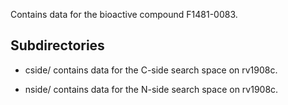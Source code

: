 Contains data for the bioactive compound F1481-0083.

## Subdirectories

- cside/ contains data for the C-side search space on rv1908c.

- nside/ contains data for the N-side search space on rv1908c.

